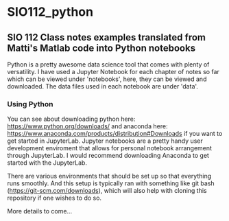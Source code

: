 # SIO112_python
## SIO 112 Class notes examples translated from Matti's Matlab code into Python notebooks

Python is a pretty awesome data science tool that comes with plenty of versatility. I have used a Jupyter Notebook for each chapter of notes so far which can be viewed under 'notebooks', here, they can be viewed and downloaded. The data files used in each notebook are under 'data'.

### Using Python
You can see about downloading python here: https://www.python.org/downloads/ and anaconda here: https://www.anaconda.com/products/distribution#Downloads if you want to get started in JupyterLab. Jupyter notebooks are a pretty handy user development enviroment that allows for personal notebook arrangement through JupyterLab. I would recommend downloading Anaconda to get started with the JupyterLab. 

There are various environments that should be set up so that everything runs smoothly. And this setup is typically ran with something like git bash (https://git-scm.com/downloads), which will also help with cloning this repository if one wishes to do so. 

More details to come...
